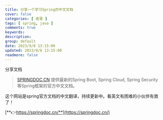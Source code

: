 ```yaml
---
title: 分享一个学习Spring的中文文档
cover: false
categories: [ 收录 ]
tags: [ spring, java ]
comments: true
keywords:
description:
group: default
date: 2023/9/8 13:15:00
updated: 2023/9/8 13:15:00
readmore: false
---
```


分享文档

<!-- more -->

> [SPRINGDOC.CN](http://SPRINGDOC.CN) 提供最新的Spring Boot, Spring Cloud, Spring Security等Spring框架的官方中文文档。

这个网站是spring官方文档的中文翻译，持续更新中。看英文有困难的小伙伴有救了！

[**👉https://springdoc.cn/**](https://springdoc.cn/)
